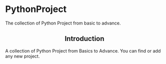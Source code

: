 <h1>PythonProject</h1>

The collection of Python Project from basic to advance.

<h2 align=center>Introduction </h2>
A collection of Python Project from Basics to Advance. You can find or add any new project.
